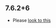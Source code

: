 ## 7.6.2+6

- Please [look to this]((https://dooboolab.github.io/flutter_sound/doc/book/CHANGELOG.html))
